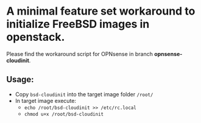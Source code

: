 
# A minimal feature set workaround to initialize FreeBSD images in openstack.

Please find the workaround script for OPNsense in branch **opnsense-cloudinit**.

## Usage:
* Copy `bsd-cloudinit` into the target image folder `/root/`
* In target image execute: 
	* `echo /root/bsd-cloudinit >> /etc/rc.local` 
	* `chmod u+x /root/bsd-cloudinit`

